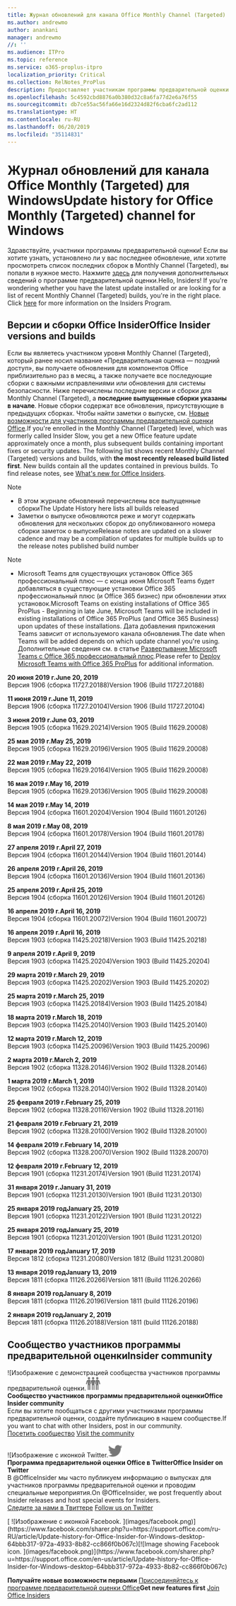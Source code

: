 ```yaml
---
title: Журнал обновлений для канала Office Monthly Channel (Targeted)
ms.author: andrewmo
author: anankani
manager: andrewmo
//: ''
ms.audience: ITPro
ms.topic: reference
ms.service: o365-proplus-itpro
localization_priority: Critical
ms.collection: RelNotes_ProPlus
description: Предоставляет участникам программы предварительной оценки журнал обновлений для выпусков Monthly Channel Targeted для настольных компьютеров с Windows
ms.openlocfilehash: 5c4592cbd8876a0b380d32c8a6fa77d2e6a76f55
ms.sourcegitcommit: db7ce55ac56fa66e16d2324d82f6cba6fc2ad112
ms.translationtype: HT
ms.contentlocale: ru-RU
ms.lasthandoff: 06/20/2019
ms.locfileid: "35114831"
---
```

# <a name="update-history-for-office-monthly-targeted-channel-for-windows"></a><span data-ttu-id="bb3ea-103">Журнал обновлений для канала Office Monthly (Targeted) для Windows</span><span class="sxs-lookup"><span data-stu-id="bb3ea-103">Update history for Office Monthly (Targeted) channel for Windows</span></span>

<span data-ttu-id="bb3ea-p101">Здравствуйте, участники программы предварительной оценки! Если вы хотите узнать, установлено ли у вас последнее обновление, или хотите просмотреть список последних сборок в Monthly Channel (Targeted), вы попали в нужное место. Нажмите [здесь](https://insider.office.com/) для получения дополнительных сведений о программе предварительной оценки.</span><span class="sxs-lookup"><span data-stu-id="bb3ea-p101">Hello, Insiders! If you're wondering whether you have the latest update installed or are looking for a list of recent Monthly Channel (Targeted) builds, you're in the right place. Click [here](https://insider.office.com/) for more information on the Insiders Program.</span></span>

## <a name="office-insider-versions-and-builds"></a><span data-ttu-id="bb3ea-107">Версии и сборки Office Insider</span><span class="sxs-lookup"><span data-stu-id="bb3ea-107">Office Insider versions and builds</span></span>

<span data-ttu-id="bb3ea-p102">Если вы являетесь участником уровня Monthly Channel (Targeted), который ранее носил название «Предварительная оценка — поздний доступ», вы получаете обновления для компонентов Office приблизительно раз в месяц, а также получаете все последующие сборки с важными исправлениями или обновления для системы безопасности. Ниже перечислены последние версии и сборки для Monthly Channel (Targeted), а **последние выпущенные сборки указаны в начале**. Новые сборки содержат все обновления, присутствующие в предыдущих сборках. Чтобы найти заметки о выпуске, см. [Новые возможности для участников программы предварительной оценки Office](https://support.office.com/ru-RU/article/what-s-new-for-office-insiders-c152d1e2-96ff-4ce9-8c14-e74e13847a24).</span><span class="sxs-lookup"><span data-stu-id="bb3ea-p102">If you're enrolled in the Monthly Channel (Targeted) level, which was formerly called Insider Slow, you get a new Office feature update approximately once a month, plus subsequent builds containing important fixes or security updates. The following list shows recent Monthly Channel (Targeted) versions and builds, with **the most recently released build listed first**. New builds contain all the updates contained in previous builds. To find release notes, see [What's new for Office Insiders](https://support.office.com/en-us/article/what-s-new-for-office-insiders-c152d1e2-96ff-4ce9-8c14-e74e13847a24).</span></span>

> [!NOTE]
> - <span data-ttu-id="bb3ea-112">В этом журнале обновлений перечислены все выпущенные сборки</span><span class="sxs-lookup"><span data-stu-id="bb3ea-112">The Update History here lists all builds released</span></span>
> - <span data-ttu-id="bb3ea-113">Заметки о выпуске обновляются реже и могут содержать обновления для нескольких сборок до опубликованного номера сборки заметок о выпуске</span><span class="sxs-lookup"><span data-stu-id="bb3ea-113">Release notes are updated on a slower cadence and may be a compilation of updates for multiple builds up to the release notes published build number</span></span>

 > [!NOTE]
> - <span data-ttu-id="bb3ea-114">Microsoft Teams для существующих установок Office 365 профессиональный плюс — с конца июня Microsoft Teams будет добавляться в существующие установки Office 365 профессиональный плюс (и Office 365 бизнес) при обновлении этих установок.</span><span class="sxs-lookup"><span data-stu-id="bb3ea-114">Microsoft Teams on existing installations of Office 365 ProPlus - Beginning in late June, Microsoft Teams will be included in existing installations of Office 365 ProPlus (and Office 365 Business) upon updates of these installations.</span></span> <span data-ttu-id="bb3ea-115">Дата добавления приложения Teams зависит от используемого канала обновления.</span><span class="sxs-lookup"><span data-stu-id="bb3ea-115">The date when Teams will be added depends on which update channel you're using.</span></span> <span data-ttu-id="bb3ea-116">Дополнительные сведения см. в статье [Развертывание Microsoft Teams с Office 365 профессиональный плюс](https://docs.microsoft.com/ru-RU/deployoffice/teams-install).</span><span class="sxs-lookup"><span data-stu-id="bb3ea-116">Please refer to [Deploy Microsoft Teams with Office 365 ProPlus](https://docs.microsoft.com/en-us/deployoffice/teams-install) for additional information.</span></span>

[//]: # (НЕ УДАЛЯТЬ)

<span data-ttu-id="bb3ea-118">**20 июня 2019 г.**</span><span class="sxs-lookup"><span data-stu-id="bb3ea-118">**June 20, 2019**</span></span><br/>
<span data-ttu-id="bb3ea-119">Версия 1906 (сборка 11727.20188)</span><span class="sxs-lookup"><span data-stu-id="bb3ea-119">Version 1906 (Build 11727.20188)</span></span><br/>

<span data-ttu-id="bb3ea-120">**11 июня 2019 г.**</span><span class="sxs-lookup"><span data-stu-id="bb3ea-120">**June 11, 2019**</span></span><br/>
<span data-ttu-id="bb3ea-121">Версия 1906 (сборка 11727.20104)</span><span class="sxs-lookup"><span data-stu-id="bb3ea-121">Version 1906 (Build 11727.20104)</span></span><br/>

<span data-ttu-id="bb3ea-122">**3 июня 2019 г.**</span><span class="sxs-lookup"><span data-stu-id="bb3ea-122">**June 03, 2019**</span></span><br/>
<span data-ttu-id="bb3ea-123">Версия 1905 (сборка 11629.20214)</span><span class="sxs-lookup"><span data-stu-id="bb3ea-123">Version 1905 (Build 11629.20008)</span></span><br/>

<span data-ttu-id="bb3ea-124">**25 мая 2019 г.**</span><span class="sxs-lookup"><span data-stu-id="bb3ea-124">**May 25, 2019**</span></span><br/>
<span data-ttu-id="bb3ea-125">Версия 1905 (сборка 11629.20196)</span><span class="sxs-lookup"><span data-stu-id="bb3ea-125">Version 1905 (Build 11629.20008)</span></span><br/>

<span data-ttu-id="bb3ea-126">**22 мая 2019 г.**</span><span class="sxs-lookup"><span data-stu-id="bb3ea-126">**May 22, 2019**</span></span><br/> <span data-ttu-id="bb3ea-127">Версия 1905 (сборка 11629.20164)</span><span class="sxs-lookup"><span data-stu-id="bb3ea-127">Version 1905 (Build 11629.20008)</span></span><br/>

<span data-ttu-id="bb3ea-128">**16 мая 2019 г.**</span><span class="sxs-lookup"><span data-stu-id="bb3ea-128">**May 16, 2019**</span></span><br/>
<span data-ttu-id="bb3ea-129">Версия 1905 (сборка 11629.20136)</span><span class="sxs-lookup"><span data-stu-id="bb3ea-129">Version 1905 (Build 11629.20008)</span></span><br/>

<span data-ttu-id="bb3ea-130">**14 мая 2019 г.**</span><span class="sxs-lookup"><span data-stu-id="bb3ea-130">**May 14, 2019**</span></span><br/>
<span data-ttu-id="bb3ea-131">Версия 1904 (сборка 11601.20204)</span><span class="sxs-lookup"><span data-stu-id="bb3ea-131">Version 1904 (Build 11601.20126)</span></span><br/>

<span data-ttu-id="bb3ea-132">**8 мая 2019 г.**</span><span class="sxs-lookup"><span data-stu-id="bb3ea-132">**May 08, 2019**</span></span><br/>
<span data-ttu-id="bb3ea-133">Версия 1904 (сборка 11601.20178)</span><span class="sxs-lookup"><span data-stu-id="bb3ea-133">Version 1904 (Build 11601.20178)</span></span><br/>

<span data-ttu-id="bb3ea-134">**27 апреля 2019 г.**</span><span class="sxs-lookup"><span data-stu-id="bb3ea-134">**April 27, 2019**</span></span><br/>
<span data-ttu-id="bb3ea-135">Версия 1904 (сборка 11601.20144)</span><span class="sxs-lookup"><span data-stu-id="bb3ea-135">Version 1904 (Build 11601.20144)</span></span><br/>

<span data-ttu-id="bb3ea-136">**26 апреля 2019 г.**</span><span class="sxs-lookup"><span data-stu-id="bb3ea-136">**April 26, 2019**</span></span><br/>
<span data-ttu-id="bb3ea-137">Версия 1904 (сборка 11601.20136)</span><span class="sxs-lookup"><span data-stu-id="bb3ea-137">Version 1904 (Build 11601.20136)</span></span><br/>

<span data-ttu-id="bb3ea-138">**25 апреля 2019 г.**</span><span class="sxs-lookup"><span data-stu-id="bb3ea-138">**April 25, 2019**</span></span><br/>
<span data-ttu-id="bb3ea-139">Версия 1904 (сборка 11601.20126)</span><span class="sxs-lookup"><span data-stu-id="bb3ea-139">Version 1904 (Build 11601.20126)</span></span><br/>

<span data-ttu-id="bb3ea-140">**16 апреля 2019 г.**</span><span class="sxs-lookup"><span data-stu-id="bb3ea-140">**April 16, 2019**</span></span><br/>
<span data-ttu-id="bb3ea-141">Версия 1904 (сборка 11601.20072)</span><span class="sxs-lookup"><span data-stu-id="bb3ea-141">Version 1904 (Build 11601.20072)</span></span><br/>

<span data-ttu-id="bb3ea-142">**16 апреля 2019 г.**</span><span class="sxs-lookup"><span data-stu-id="bb3ea-142">**April 16, 2019**</span></span><br/>
<span data-ttu-id="bb3ea-143">Версия 1903 (сборка 11425.20218)</span><span class="sxs-lookup"><span data-stu-id="bb3ea-143">Version 1903 (Build 11425.20218)</span></span><br/>

<span data-ttu-id="bb3ea-144">**9 апреля 2019 г.**</span><span class="sxs-lookup"><span data-stu-id="bb3ea-144">**April 9, 2019**</span></span><br/>
<span data-ttu-id="bb3ea-145">Версия 1903 (сборка 11425.20204)</span><span class="sxs-lookup"><span data-stu-id="bb3ea-145">Version 1903 (Build 11425.20204)</span></span><br/>

<span data-ttu-id="bb3ea-146">**29 марта 2019 г.**</span><span class="sxs-lookup"><span data-stu-id="bb3ea-146">**March 29, 2019**</span></span><br/> <span data-ttu-id="bb3ea-147">Версия 1903 (сборка 11425.20202)</span><span class="sxs-lookup"><span data-stu-id="bb3ea-147">Version 1903 (Build 11425.20202)</span></span><br/>

<span data-ttu-id="bb3ea-148">**25 марта 2019 г.**</span><span class="sxs-lookup"><span data-stu-id="bb3ea-148">**March 25, 2019**</span></span><br/> <span data-ttu-id="bb3ea-149">Версия 1903 (сборка 11425.20184)</span><span class="sxs-lookup"><span data-stu-id="bb3ea-149">Version 1903 (Build 11425.20184)</span></span><br/>

<span data-ttu-id="bb3ea-150">**18 марта 2019 г.**</span><span class="sxs-lookup"><span data-stu-id="bb3ea-150">**March 18, 2019**</span></span><br/> <span data-ttu-id="bb3ea-151">Версия 1903 (сборка 11425.20140)</span><span class="sxs-lookup"><span data-stu-id="bb3ea-151">Version 1903 (Build 11425.20140)</span></span><br/>

<span data-ttu-id="bb3ea-152">**12 марта 2019 г.**</span><span class="sxs-lookup"><span data-stu-id="bb3ea-152">**March 12, 2019**</span></span><br/> <span data-ttu-id="bb3ea-153">Версия 1903 (сборка 11425.20096)</span><span class="sxs-lookup"><span data-stu-id="bb3ea-153">Version 1903 (Build 11425.20096)</span></span><br/>

<span data-ttu-id="bb3ea-154">**2 марта 2019 г.**</span><span class="sxs-lookup"><span data-stu-id="bb3ea-154">**March 2, 2019**</span></span><br/> <span data-ttu-id="bb3ea-155">Версия 1902 (сборка 11328.20146)</span><span class="sxs-lookup"><span data-stu-id="bb3ea-155">Version 1902 (Build 11328.20146)</span></span><br/>

<span data-ttu-id="bb3ea-156">**1 марта 2019 г.**</span><span class="sxs-lookup"><span data-stu-id="bb3ea-156">**March 1, 2019**</span></span><br/> <span data-ttu-id="bb3ea-157">Версия 1902 (сборка 11328.20140)</span><span class="sxs-lookup"><span data-stu-id="bb3ea-157">Version 1902 (Build 11328.20140)</span></span><br/>

<span data-ttu-id="bb3ea-158">**25 февраля 2019 г.**</span><span class="sxs-lookup"><span data-stu-id="bb3ea-158">**February 25, 2019**</span></span><br/> <span data-ttu-id="bb3ea-159">Версия 1902 (сборка 11328.20116)</span><span class="sxs-lookup"><span data-stu-id="bb3ea-159">Version 1902 (Build 11328.20116)</span></span><br/>

<span data-ttu-id="bb3ea-160">**21 февраля 2019 г.**</span><span class="sxs-lookup"><span data-stu-id="bb3ea-160">**February 21, 2019**</span></span><br/> <span data-ttu-id="bb3ea-161">Версия 1902 (сборка 11328.20100)</span><span class="sxs-lookup"><span data-stu-id="bb3ea-161">Version 1902 (Build 11328.20100)</span></span><br/>

<span data-ttu-id="bb3ea-162">**14 февраля 2019 г.**</span><span class="sxs-lookup"><span data-stu-id="bb3ea-162">**February 14, 2019**</span></span><br/> <span data-ttu-id="bb3ea-163">Версия 1902 (сборка 11328.20070)</span><span class="sxs-lookup"><span data-stu-id="bb3ea-163">Version 1902 (Build 11328.20070)</span></span><br/>

<span data-ttu-id="bb3ea-164">**12 февраля 2019 г.**</span><span class="sxs-lookup"><span data-stu-id="bb3ea-164">**February 12, 2019**</span></span><br/> <span data-ttu-id="bb3ea-165">Версия 1901 (сборка 11231.20174)</span><span class="sxs-lookup"><span data-stu-id="bb3ea-165">Version 1901 (Build 11231.20174)</span></span><br/>

<span data-ttu-id="bb3ea-166">**31 января 2019 г.**</span><span class="sxs-lookup"><span data-stu-id="bb3ea-166">**January 31, 2019**</span></span><br/> <span data-ttu-id="bb3ea-167">Версия 1901 (сборка 11231.20130)</span><span class="sxs-lookup"><span data-stu-id="bb3ea-167">Version 1901 (Build 11231.20130)</span></span><br/> 

<span data-ttu-id="bb3ea-168">**25 января 2019 год**</span><span class="sxs-lookup"><span data-stu-id="bb3ea-168">**January 25, 2019**</span></span><br/> <span data-ttu-id="bb3ea-169">Версия 1901 (сборка 11231.20122)</span><span class="sxs-lookup"><span data-stu-id="bb3ea-169">Version 1901 (Build 11231.20122)</span></span><br/> 

<span data-ttu-id="bb3ea-170">**25 января 2019 год**</span><span class="sxs-lookup"><span data-stu-id="bb3ea-170">**January 25, 2019**</span></span><br/> <span data-ttu-id="bb3ea-171">Версия 1901 (сборка 11231.20120)</span><span class="sxs-lookup"><span data-stu-id="bb3ea-171">Version 1901 (Build 11231.20120)</span></span><br/> 

<span data-ttu-id="bb3ea-172">**17 января 2019 год**</span><span class="sxs-lookup"><span data-stu-id="bb3ea-172">**January 17, 2019**</span></span><br/> <span data-ttu-id="bb3ea-173">Версия 1812 (сборка 11231.20080)</span><span class="sxs-lookup"><span data-stu-id="bb3ea-173">Version 1812 (Build 11231.20080)</span></span><br/> 

<span data-ttu-id="bb3ea-174">**13 января 2019 год**</span><span class="sxs-lookup"><span data-stu-id="bb3ea-174">**January 13, 2019**</span></span><br/> <span data-ttu-id="bb3ea-175">Версия 1811 (сборка 11126.20266)</span><span class="sxs-lookup"><span data-stu-id="bb3ea-175">Version 1811 (Build 11126.20266)</span></span><br/>

<span data-ttu-id="bb3ea-176">**8 января 2019 год**</span><span class="sxs-lookup"><span data-stu-id="bb3ea-176">**January 8, 2019**</span></span><br/> <span data-ttu-id="bb3ea-177">Версия 1811 (сборка 11126.20196)</span><span class="sxs-lookup"><span data-stu-id="bb3ea-177">Version 1811 (build 11126.20196)</span></span><br/> 

<span data-ttu-id="bb3ea-178">**2 января 2019 год**</span><span class="sxs-lookup"><span data-stu-id="bb3ea-178">**January 2, 2019**</span></span><br/> <span data-ttu-id="bb3ea-179">Версия 1811 (сборка 11126.20188)</span><span class="sxs-lookup"><span data-stu-id="bb3ea-179">Version 1811 (build 11126.20188)</span></span><br/> 


## <a name="insider-community"></a><span data-ttu-id="bb3ea-180">Сообщество участников программы предварительной оценки</span><span class="sxs-lookup"><span data-stu-id="bb3ea-180">Insider community</span></span>

<span data-ttu-id="bb3ea-181">![Изображение с демонстрацией сообщества участников программы предварительной оценки.</span><span class="sxs-lookup"><span data-stu-id="bb3ea-181">![Image showing insider community.</span></span> ](images/insidercommunity.png)<br/>
<span data-ttu-id="bb3ea-182">**Сообщество участников программы предварительной оценки**</span><span class="sxs-lookup"><span data-stu-id="bb3ea-182">**Office Insider community**</span></span><br/> <span data-ttu-id="bb3ea-183">Если вы хотите пообщаться с другими участниками программы предварительной оценки, создайте публикацию в нашем сообществе.</span><span class="sxs-lookup"><span data-stu-id="bb3ea-183">If you want to chat with other Insiders, post in our community.</span></span><br/><span data-ttu-id="bb3ea-184"> 
[Посетить сообщество](https://go.microsoft.com/fwlink/?linkid=843493)</span><span class="sxs-lookup"><span data-stu-id="bb3ea-184"> 
[Visit the community](https://go.microsoft.com/fwlink/?linkid=843493)</span></span><br/> 

<span data-ttu-id="bb3ea-185">![Изображение с иконкой Twitter.</span><span class="sxs-lookup"><span data-stu-id="bb3ea-185">![Image showing twitter icon.</span></span> ](images/twitter.png)<br/>
<span data-ttu-id="bb3ea-186">**Программа предварительной оценки Office в Twitter**</span><span class="sxs-lookup"><span data-stu-id="bb3ea-186">**Office Insider on Twitter**</span></span><br/> <span data-ttu-id="bb3ea-187">В @OfficeInsider мы часто публикуем информацию о выпусках для участников программы предварительной оценки и проводим специальные мероприятия.</span><span class="sxs-lookup"><span data-stu-id="bb3ea-187">On @OfficeInsider, we post frequently about Insider releases and host special events for Insiders.</span></span><br/><span data-ttu-id="bb3ea-188"> 
[Следите за нами в Твиттере](https://go.microsoft.com/fwlink/?linkid=717717)</span><span class="sxs-lookup"><span data-stu-id="bb3ea-188"> 
[Follow us on Twitter](https://go.microsoft.com/fwlink/?linkid=717717)</span></span><br/> 

<span data-ttu-id="bb3ea-189">
  [
  ![Изображение с иконкой Facebook. ](images/facebook.png)](https://www.facebook.com/sharer.php?u=https://support.office.com/ru-RU/article/Update-history-for-Office-Insider-for-Windows-desktop-64bbb317-972a-4933-8b82-cc866f0b067c)</span><span class="sxs-lookup"><span data-stu-id="bb3ea-189">[![Image showing Facebook icon. ](images/facebook.png)](https://www.facebook.com/sharer.php?u=https://support.office.com/en-us/article/Update-history-for-Office-Insider-for-Windows-desktop-64bbb317-972a-4933-8b82-cc866f0b067c)</span></span>       


<span data-ttu-id="bb3ea-190">**Получайте новые возможности первыми**
[Присоединяйтесь к программе предварительной оценки Office](https://insider.office.com/)</span><span class="sxs-lookup"><span data-stu-id="bb3ea-190">**Get new features first**
[Join Office Insiders](https://insider.office.com/)</span></span>

